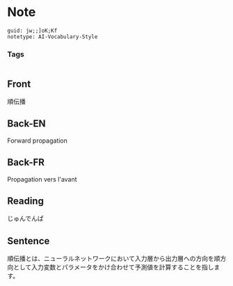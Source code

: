 # Note
```
guid: jw;;]oK;Kf
notetype: AI-Vocabulary-Style
```

### Tags
```
```

## Front
順伝播

## Back-EN
Forward propagation

## Back-FR
Propagation vers l'avant

## Reading
じゅんでんぱ

## Sentence
順伝播とは、ニューラルネットワークにおいて入力層から出力層への方向を順方向として入力変数とパラメータをかけ合わせて予測値を計算することを指します。
